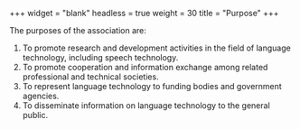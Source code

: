 +++
widget = "blank"
headless = true
weight = 30
title = "Purpose"
+++

The purposes of the association are:

1. To promote research and development activities in the field of language technology, including speech technology.
2. To promote cooperation and information exchange among related professional and technical societies.
3. To represent language technology to funding bodies and government agencies.
4. To disseminate information on language technology to the general public.
